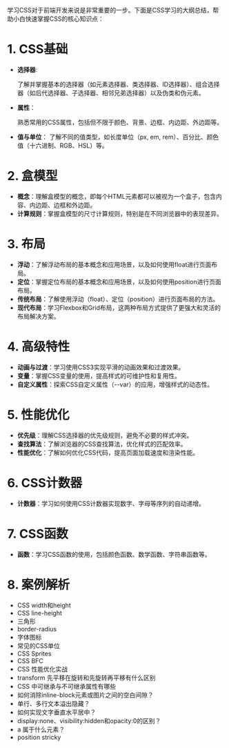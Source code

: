 学习CSS对于前端开发来说是非常重要的一步。下面是CSS学习的大纲总结，帮助小白快速掌握CSS的核心知识点：

# 1. CSS基础
- **选择器**:

  了解并掌握基本的选择器（如元素选择器、类选择器、ID选择器）、组合选择器（如后代选择器、子选择器、相邻兄弟选择器）以及伪类和伪元素。

- **属性**：

  熟悉常用的CSS属性，包括但不限于颜色、背景、边框、内边距、外边距等。

- **值与单位**：
  了解不同的值类型，如长度单位（px, em, rem）、百分比、颜色值（十六进制、RGB、HSL）等。

# 2. 盒模型
- **概念**：理解盒模型的概念，即每个HTML元素都可以被视为一个盒子，包含内容、内边距、边框和外边距。
- **计算规则**：掌握盒模型的尺寸计算规则，特别是在不同浏览器中的表现差异。

# 3. 布局
- **浮动**：了解浮动布局的基本概念和应用场景，以及如何使用float进行页面布局。
- **定位**：掌握定位布局的基本概念和应用场景，以及如何使用position进行页面布局。
- **传统布局**：了解使用浮动（float）、定位（position）进行页面布局的方法。
- **现代布局**：学习Flexbox和Grid布局，这两种布局方式提供了更强大和灵活的布局解决方案。

# 4. 高级特性
- **动画与过渡**：学习使用CSS3实现平滑的动画效果和过渡效果。
- **变量**：掌握CSS变量的使用，提高样式的可维护性和复用性。
- **自定义属性**：探索CSS自定义属性（--var）的应用，增强样式的动态性。

# 5. 性能优化
- **优先级**：理解CSS选择器的优先级规则，避免不必要的样式冲突。
- **查找算法**：了解浏览器的CSS查找算法，优化样式的匹配效率。
- **性能优化**：了解如何优化CSS代码，提高页面加载速度和渲染性能。

# 6. CSS计数器
- **计数器**：学习如何使用CSS计数器实现数字、字母等序列的自动递增。

# 7. CSS函数
- **函数**：学习CSS函数的使用，包括颜色函数、数学函数、字符串函数等。

# 8. 案例解析
- CSS width和height
- CSS line-height
- 三角形
- border-radius
- 字体图标
- 常见的CSS单位
- CSS Sprites
- CSS BFC
- CSS 性能优化实战
- transform 先平移在旋转和先旋转再平移有什么区别
- CSS 中可继承与不可继承属性有哪些
- 如何消除inline-block元素或图片之间的空白间隙？
- 单行、多行文本溢出隐藏？
- 如何实现文字垂直水平居中？
- display:none、visibility:hidden和opacity:0的区别？
- a 属于什么元素？
- position stricky
